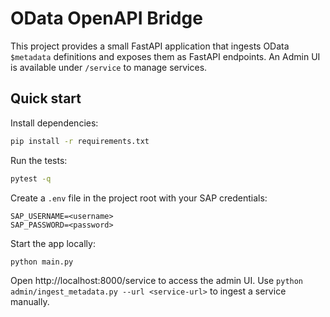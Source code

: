 # OData OpenAPI Bridge

This project provides a small FastAPI application that ingests OData `$metadata` definitions and exposes them as FastAPI endpoints. An Admin UI is available under `/service` to manage services.

## Quick start

Install dependencies:

```bash
pip install -r requirements.txt
```

Run the tests:

```bash
pytest -q
```

Create a `.env` file in the project root with your SAP credentials:

```env
SAP_USERNAME=<username>
SAP_PASSWORD=<password>
```

Start the app locally:

```bash
python main.py
```

Open http://localhost:8000/service to access the admin UI.
Use `python admin/ingest_metadata.py --url <service-url>` to ingest a service manually.
